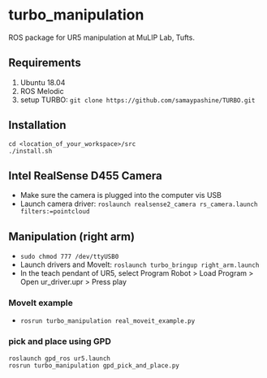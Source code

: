 # turbo_manipulation

ROS package for UR5 manipulation at MuLIP Lab, Tufts.

## Requirements

1. Ubuntu 18.04
2. ROS Melodic
3. setup TURBO: `git clone https://github.com/samaypashine/TURBO.git`

## Installation

```
cd <location_of_your_workspace>/src
./install.sh
```

## Intel RealSense D455 Camera
- Make sure the camera is plugged into the computer vis USB <br>
- Launch camera driver: `roslaunch realsense2_camera rs_camera.launch filters:=pointcloud`

## Manipulation (right arm)

- `sudo chmod 777 /dev/ttyUSB0`
- Launch drivers and MoveIt: `roslaunch turbo_bringup right_arm.launch`
- In the teach pendant of UR5, select Program Robot > Load Program > Open ur_driver.upr > Press play <br>

### MoveIt example
- `rosrun turbo_manipulation real_moveit_example.py`

### pick and place using GPD
```
roslaunch gpd_ros ur5.launch
rosrun turbo_manipulation gpd_pick_and_place.py
```
